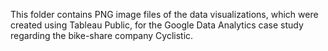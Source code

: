 This folder contains PNG image files of the data visualizations, which were created 
using Tableau Public,
for the Google Data Analytics case study regarding 
the bike-share company Cyclistic.
